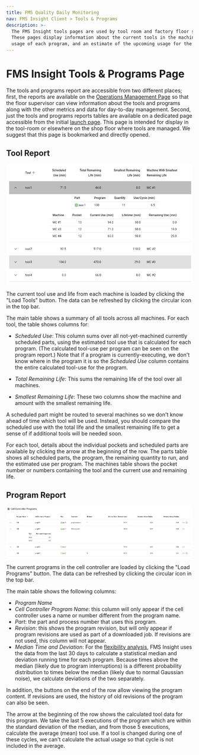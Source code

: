 ```yaml
---
title: FMS Quality Daily Monitoring
nav: FMS Insight Client > Tools & Programs
description: >-
  The FMS Insight tools pages are used by tool room and factory floor supervisors.
  These pages display information about the current tools in the machines, the tool
  usage of each program, and an estimate of the upcoming usage for the scheduled parts.
---
```


# FMS Insight Tools & Programs Page

The tools and programs report are accessible from two different places; first, the reports are available
on the [Operations Management Page](client-operations) so that the floor supervisor can view information
about the tools and programs along with the other metrics and data for day-to-day management. Second,
just the tools and programs reports tables are available on a dedicated page accessible from the
initial [launch page](client-launch). This page is intended for display in the tool-room or elsewhere
on the shop floor where tools are managed. We suggest that this page is bookmarked and directly opened.

## Tool Report

![Screenshot of tool report](screenshots/insight-tool-report.png)

The current tool use and life from each machine is loaded by clicking the "Load Tools" button. The data
can be refreshed by clicking the circular icon in the top bar.

The main table shows a summary of all tools across all machines. For each tool, the table shows columns
for:

- _Scheduled Use_: This column sums over all not-yet-machined currently scheduled parts, using the estimated
  tool use that is calculated for each program. (The calculated tool-use per program can be seen on the program
  report.) Note that if a program is currently-executing, we don't know where in the program it is so
  the _Scheduled Use_ column contains the entire calculated tool-use for the program.

- _Total Remaining Life_: This sums the remaining life of the tool over all machines.

- _Smallest Remaining Life_: These two columns show the machine and amount with the smallest remaining life.

A scheduled part might be routed to several machines so we don't know ahead of time which tool will be used.
Instead, you should compare the scheduled use with the total life and the smallest remaining life to get a
sense of if additional tools will be needed soon.

For each tool, details about the individual pockets and scheduled parts are available by clicking the
arrow at the beginning of the row. The parts table shows all scheduled parts, the program, the remaining quantity
to run, and the estimated use per program. The machines table shows the pocket number or numbers containing the
tool and the current use and remaining life.

## Program Report

![Screenshot of program report](screenshots/insight-program-report.png)

The current programs in the cell controller are loaded by clicking the "Load Programs" button. The data
can be refreshed by clicking the circular icon in the top bar.

The main table shows the following columns:

- _Program Name_
- _Cell Controller Program Name_: this column will only appear if the cell controller uses a name or number
  different from the program name.
- _Part_: the part and process number that uses this program.
- _Revision_: this shows the program revision, but will only appear if program revisions are used as part of
  a downloaded job. If revisions are not used, this column will not appear.
- _Median Time and Deviation_: For the [flexibility analysis](client-flexibility-analysis), FMS Insight
  uses the data from the last 30 days to calculate a statistical median and deviation running time for each
  program. Because times above the median (likely due to program interruptions) is a different probability
  distribution to times below the median (likely due to normal Gaussian noise), we calculate deviations
  of the two separately.

In addition, the buttons on the end of the row allow viewing the program content. If revisions are used, the
history of old revisions of the program can also be seen.

The arrow at the beginning of the row shows the calculated tool data for this program. We take the last 5
executions of the program which are within the standard deviation of the median, and from those 5 executions,
calculate the average (mean) tool use. If a tool is changed during one of these cycles, we can't calculate the actual usage
so that cycle is not included in the average.
